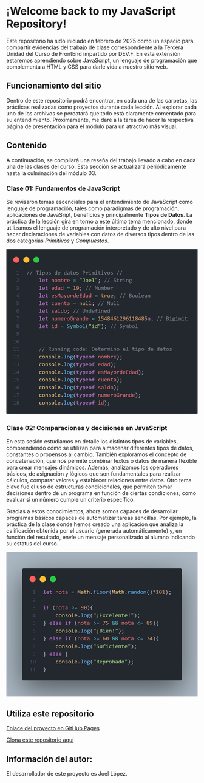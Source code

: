 # ¡Welcome back to my JavaScript Repository!

Este repositorio ha sido iniciado en febrero de 2025 como un espacio para compartir evidencias del trabajo de clase correspondiente a la Tercera Unidad del Curso de FrontEnd impartido por DEV.F. En esta extensión estaremos aprendiendo sobre JavaScript, un lenguaje de programación que complementa a HTML y CSS para darle vida a nuestro sitio web.

## Funcionamiento del sitio
Dentro de este repositorio podrá encontrar, en cada una de las carpetas, las prácticas realizadas como proyectos durante cada lección. 
Al explorar cada uno de los archivos se percatará que todo está claramente comentado para su entendimiento.
Proximamente, me daré a la tarea de hacer la respectiva página de presentación para el módulo para un atractivo más visual.

## Contenido
A continuación, se compilará una reseña del trabajo llevado a cabo en cada una de las clases del curso. Esta sección se actualizará periódicamente hasta la culminación del módulo 03.

### Clase 01: Fundamentos de JavaScript
Se revisaron temas escenciales para el entendimiento de JavaScript como lenguaje de programación, tales como paradigmas de programación, aplicaciones de JavaSript, beneficios y principalmente **Tipos de Datos**.
La práctica de la lección gira en torno a este último tema mencionado, donde utilizamos el lenguaje de programación interpretado y de alto nivel para hacer declaraciones de variables con datos de diversos tipos dentro de las dos categorías *Primitivos* y *Compuestos*.

![Código de Clase01](./img/codeclase01.png)

### Clase 02: Comparaciones y decisiones en JavaScript
En esta sesión estudiamos en detalle los distintos tipos de variables, comprendiendo cómo se utilizan para almacenar diferentes tipos de datos, constantes o propensos al cambio. También exploramos el concepto de concatenación, que nos permite combinar textos o datos de manera flexible para crear mensajes dinámicos. Además, analizamos los operadores básicos, de asignación y lógicos que son fundamentales para realizar cálculos, comparar valores y establecer relaciones entre datos. Otro tema clave fue el uso de estructuras condicionales, que permiten tomar decisiones dentro de un programa en función de ciertas condiciones, como evaluar si un número cumple un criterio específico. 

Gracias a estos conocimientos, ahora somos capaces de desarrollar programas básicos capaces de automatizar tareas sencillas. Por ejemplo, la práctica de la clase donde hemos creado una aplicación que analiza la calificación obtenida por el usuario (generada automáticamente) y, en función del resultado, envíe un mensaje personalizado al alumno indicando su estatus del curso.

![Código de Clase01](./img/codeclase02.png)



## Utiliza este repositorio
[Enlace del proyecto en GitHub Pages](https://mrinvaderlop.github.io/Modulo03-JS/)

[Clona este repositorio aquí](https://github.com/MrInvaderLop/Modulo03-JS)

## Información del autor:
El desarrollador de este proyecto es Joel López.
